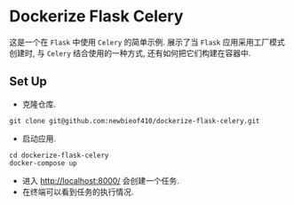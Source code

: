 # Dockerize Flask Celery
这是一个在 `Flask` 中使用 `Celery` 的简单示例. 展示了当 `Flask` 应用采用工厂模式创建时, 与 `Celery` 结合使用的一种方式, 还有如何把它们构建在容器中.

## Set Up
- 克隆仓库.
```
git clone git@github.com:newbieof410/dockerize-flask-celery.git
```
- 启动应用.
```
cd dockerize-flask-celery
docker-compose up
```
- 进入 [http://localhost:8000/](http://localhost:8000/) 会创建一个任务.
- 在终端可以看到任务的执行情况.